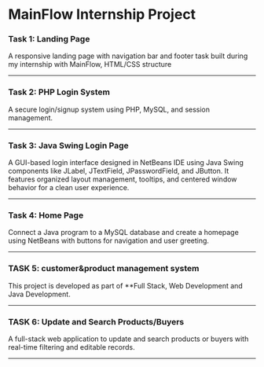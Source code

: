 # MainFlow Internship Project

### Task 1: Landing Page

A responsive landing page with navigation bar and footer task built during my internship with MainFlow, HTML/CSS structure 

---

### Task 2: PHP Login System

A secure login/signup system using PHP, MySQL, and session management.  

---

### Task 3: Java Swing Login Page

A GUI-based login interface designed in NetBeans IDE using Java Swing components like JLabel, JTextField, JPasswordField, and JButton. It features organized layout management, tooltips, and centered window behavior for a clean user experience.

---

### Task 4: Home Page

Connect a Java program to a MySQL database and create a homepage using NetBeans with buttons for navigation and user greeting.

---

### TASK 5: customer&product management system

This project is developed as part of **Full Stack, Web Development and Java Development.

---

### TASK 6: Update and Search Products/Buyers

A full-stack web application to update and search products or buyers with real-time filtering and editable records.

---

